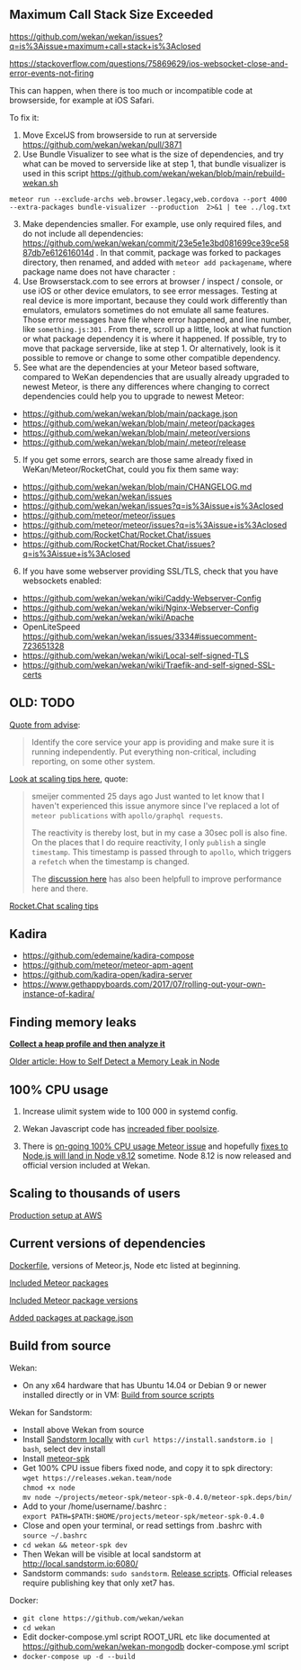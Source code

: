 ## Maximum Call Stack Size Exceeded

https://github.com/wekan/wekan/issues?q=is%3Aissue+maximum+call+stack+is%3Aclosed

https://stackoverflow.com/questions/75869629/ios-websocket-close-and-error-events-not-firing

This can happen, when there is too much or incompatible code at browserside, for example at iOS Safari.

To fix it:

1. Move ExcelJS from browserside to run at serverside https://github.com/wekan/wekan/pull/3871
2. Use Bundle Visualizer to see what is the size of dependencies, and try what can be moved to serverside like at step 1, that bundle visualizer is used in this script https://github.com/wekan/wekan/blob/main/rebuild-wekan.sh
```
meteor run --exclude-archs web.browser.legacy,web.cordova --port 4000 --extra-packages bundle-visualizer --production  2>&1 | tee ../log.txt
```
3. Make dependencies smaller. For example, use only required files, and do not include all dependencies: https://github.com/wekan/wekan/commit/23e5e1e3bd081699ce39ce5887db7e612616014d . In that commit, package was forked to packages directory, then renamed, and added with `meteor add packagename`, where package name does not have character `:`
4. Use Browserstack.com to see errors at browser / inspect / console, or use iOS or other device emulators, to see error messages. Testing at real device is more important, because they could work differently than emulators, emulators sometimes do not emulate all same features. Those error messages have file where error happened, and line number, like `something.js:301` . From there, scroll up a little, look at what function or what package dependency it is where it happened. If possible, try to move that package serverside, like at step 1. Or alternatively, look is it possible to remove or change to some other compatible dependency.
5. See what are the dependencies at your Meteor based software, compared to WeKan dependencies that are usually already upgraded to newest Meteor, is there any differences where changing to correct dependencies could help you to upgrade to newest Meteor:
  - https://github.com/wekan/wekan/blob/main/package.json
  - https://github.com/wekan/wekan/blob/main/.meteor/packages
  - https://github.com/wekan/wekan/blob/main/.meteor/versions
  - https://github.com/wekan/wekan/blob/main/.meteor/release
5. If you get some errors, search are those same already fixed in WeKan/Meteor/RocketChat, could you fix them same way:
  - https://github.com/wekan/wekan/blob/main/CHANGELOG.md
  - https://github.com/wekan/wekan/issues
  - https://github.com/wekan/wekan/issues?q=is%3Aissue+is%3Aclosed
  - https://github.com/meteor/meteor/issues
  - https://github.com/meteor/meteor/issues?q=is%3Aissue+is%3Aclosed
  - https://github.com/RocketChat/Rocket.Chat/issues
  - https://github.com/RocketChat/Rocket.Chat/issues?q=is%3Aissue+is%3Aclosed
6. If you have some webserver providing SSL/TLS, check that you have websockets enabled:
  - https://github.com/wekan/wekan/wiki/Caddy-Webserver-Config
  - https://github.com/wekan/wekan/wiki/Nginx-Webserver-Config
  - https://github.com/wekan/wekan/wiki/Apache
  - OpenLiteSpeed https://github.com/wekan/wekan/issues/3334#issuecomment-723651328
  - https://github.com/wekan/wekan/wiki/Local-self-signed-TLS
  - https://github.com/wekan/wekan/wiki/Traefik-and-self-signed-SSL-certs

## OLD: TODO

[Quote from advise](https://github.com/meteor/meteor/issues/9796#issuecomment-443520767):

> Identify the core service your app is providing and make sure it is running independently. Put everything non-critical, including reporting, on some other system.

[Look at scaling tips here](https://github.com/meteor/meteor/issues/9796#issuecomment-411373831), quote:

> smeijer commented 25 days ago
> Just wanted to let know that I haven't experienced this issue anymore since I've replaced a lot of `meteor publications` with `apollo/graphql requests`.
> 
> The reactivity is thereby lost, but in my case a 30sec poll is also fine. On the places that I do require reactivity, I only `publish` a single `timestamp`. This timestamp is passed through to `apollo`, which triggers a `refetch` when the timestamp is changed.
>
> The [discussion here](https://forums.meteor.com/t/implementing-livedocument-as-an-alternative-to-livequery-discussion/40152) has also been helpfull to improve performance here and there.

[Rocket.Chat scaling tips](https://rocket.chat/docs/installation/manual-installation/multiple-instances-to-improve-performance/)

## Kadira

- https://github.com/edemaine/kadira-compose
- https://github.com/meteor/meteor-apm-agent
- https://github.com/kadira-open/kadira-server
- https://www.gethappyboards.com/2017/07/rolling-out-your-own-instance-of-kadira/

## Finding memory leaks

**[Collect a heap profile and then analyze it](https://github.com/v8/sampling-heap-profiler)**

[Older article: How to Self Detect a Memory Leak in Node](https://www.nearform.com/blog/self-detect-memory-leak-node/)

## 100% CPU usage

1) Increase ulimit system wide to 100 000 in systemd config.

2) Wekan Javascript code has [increaded fiber poolsize](https://github.com/wekan/wekan/blob/main/server/authentication.js#L5-L9).

3) There is [on-going 100% CPU usage Meteor issue](https://github.com/meteor/meteor/issues/9796#issuecomment-400079380) and hopefully [fixes to Node.js will land in Node v8.12](https://github.com/nodejs/node/pull/21593#issuecomment-403636667) sometime. Node 8.12 is now released and official version included at Wekan.

## Scaling to thousands of users

[Production setup at AWS](AWS)

## Current versions of dependencies

[Dockerfile](https://github.com/wekan/wekan/blob/main/Dockerfile), versions of Meteor.js, Node etc listed at beginning.

[Included Meteor packages](https://github.com/wekan/wekan/blob/main/.meteor/packages)

[Included Meteor package versions](https://github.com/wekan/wekan/blob/main/.meteor/versions)

[Added packages at package.json](https://github.com/wekan/wekan/blob/main/package.json)

## Build from source

Wekan:
- On any x64 hardware that has Ubuntu 14.04 or Debian 9 or newer installed directly or in VM:
[Build from source scripts](https://github.com/wekan/wekan-maintainer/tree/master/virtualbox)

Wekan for Sandstorm:
- Install above Wekan from source
- Install [Sandstorm locally](https://sandstorm.io/install) with `curl https://install.sandstorm.io | bash`, select dev install
- Install [meteor-spk](https://github.com/sandstorm-io/meteor-spk)
- Get 100% CPU issue fibers fixed node, and copy it to spk directory:<br />
`wget https://releases.wekan.team/node`<br />
`chmod +x node`<br />
`mv node ~/projects/meteor-spk/meteor-spk-0.4.0/meteor-spk.deps/bin/`
- Add to your /home/username/.bashrc : <br /> `export PATH=$PATH:$HOME/projects/meteor-spk/meteor-spk-0.4.0`
- Close and open your terminal, or read settings from .bashrc with<br />`source ~/.bashrc`
- `cd wekan && meteor-spk dev`
- Then Wekan will be visible at local sandstorm at http://local.sandstorm.io:6080/
- Sandstorm commands: `sudo sandstorm`. [Release scripts](https://github.com/wekan/wekan-maintainer/tree/master/releases). Official releases require publishing key that only xet7 has.

Docker:
- `git clone https://github.com/wekan/wekan`
- `cd wekan`
- Edit docker-compose.yml script ROOT_URL etc like documented at https://github.com/wekan/wekan-mongodb docker-compose.yml script
- `docker-compose up -d --build`